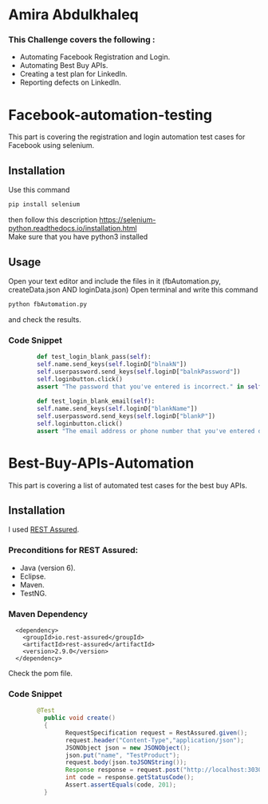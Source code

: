 # Amira Abdulkhaleq
### This Challenge covers the following :
* Automating Facebook Registration and Login.
* Automating Best Buy APIs.
* Creating a test plan for LinkedIn.
* Reporting defects on LinkedIn.

# Facebook-automation-testing

This part is covering the registration and login automation test cases for Facebook using selenium.

## Installation

Use this command

```bash
pip install selenium
```

then follow this description https://selenium-python.readthedocs.io/installation.html<br/>
Make sure that you have python3 installed

## Usage

Open your text editor and include the files in it (fbAutomation.py, createData.json AND loginData.json)
Open terminal and write this command

```python
python fbAutomation.py
```

and check the results.

### Code Snippet

```python
        def test_login_blank_pass(self):
        self.name.send_keys(self.loginD["blnakN"])
        self.userpassword.send_keys(self.loginD["balnkPassword"])
        self.loginbutton.click()
        assert "The password that you've entered is incorrect." in self.driver.page_source
        
        def test_login_blank_email(self):
        self.name.send_keys(self.loginD["blankName"])
        self.userpassword.send_keys(self.loginD["blankP"])
        self.loginbutton.click()
        assert "The email address or phone number that you've entered doesn't match any account." in self.driver.page_source
```

# Best-Buy-APIs-Automation

This part is covering a list of automated test cases for the best buy APIs.

## Installation
I used [REST Assured](http://rest-assured.io/).
### Preconditions for REST Assured: 
* Java (version 6).
* Eclipse.
* Maven.
* TestNG.

### Maven Dependency
```
  <dependency>
  	<groupId>io.rest-assured</groupId>
  	<artifactId>rest-assured</artifactId>
  	<version>2.9.0</version>
  </dependency>
```
Check the pom file.

### Code Snippet

```Java
        @Test
	      public void create()
	      {
		        RequestSpecification request = RestAssured.given();
		        request.header("Content-Type","application/json");
		        JSONObject json = new JSONObject();
		        json.put("name", "TestProduct");
		        request.body(json.toJSONString());
		        Response response = request.post("http://localhost:3030/products");
		        int code = response.getStatusCode();
		        Assert.assertEquals(code, 201);
	      }
```
